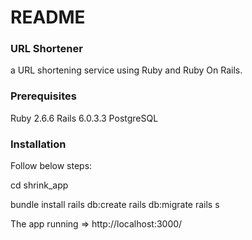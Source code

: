 # README

### URL Shortener
a URL shortening service using Ruby and Ruby On Rails.

### Prerequisites
Ruby 2.6.6
Rails 6.0.3.3
PostgreSQL

### Installation
Follow below steps:

cd shrink_app

bundle install
rails db:create
rails db:migrate
rails s

The app running => http://localhost:3000/
